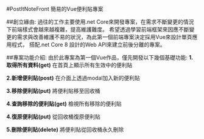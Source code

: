#PostItNoteFront 簡易的Vue便利貼專案

##創立緣由:
  過往的工作主要使用.net Core來開發專案，在需求不斷變更的情況下前端樣式會越來越複雜，提高維護難度。
  希望透過學習前端框架來因應不斷變更的需求與改善維護不易的狀況，為此第一個前端專案決定採用Vue來設計單頁應用程式，
  搭配.net Core 8 設計的Web API來建立前後分離的專案。

##專案功能介紹:
  由於此專案為第一個Vue作品，僅先開發以下幾個基礎功能:
  **1.取得所有資料(get)**
    在首頁上顯示所有生效中的便利貼

  **2.新增便利貼(post)**
    在介面上透過modal加入新的便利貼

  **3.移除便利貼(put)**
    將便利貼移至回收桶

  **4.查詢移除的便利貼(get)**
    檢視所有移除的便利貼

  **4.復原便利貼(put)**
    從回收桶復原便利貼

  **5.刪除便利貼(delete)**
    將便利貼從回收桶永久刪除


 

